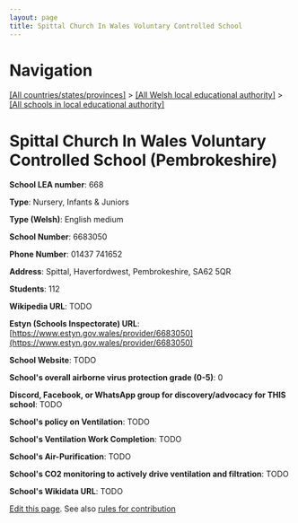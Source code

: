 ```yaml
---
layout: page
title: Spittal Church In Wales Voluntary Controlled School
---
```

# Navigation

[[All countries/states/provinces]](../../..) > [[All Welsh local educational authority]](../..) > [[All schools in local educational authority]](..)

# Spittal Church In Wales Voluntary Controlled School (Pembrokeshire)

**School LEA number**: 668

**Type**: Nursery, Infants & Juniors

**Type (Welsh)**: English medium

**School Number**: 6683050

**Phone Number**: 01437 741652

**Address**: Spittal, Haverfordwest, Pembrokeshire, SA62 5QR

**Students**: 112

**Wikipedia URL**: TODO

**Estyn (Schools Inspectorate) URL**: [https://www.estyn.gov.wales/provider/6683050](https://www.estyn.gov.wales/provider/6683050)

**School Website**: TODO

**School's overall airborne virus protection grade (0-5)**: 0

**Discord, Facebook, or WhatsApp group for discovery/advocacy for THIS school**: TODO

**School's policy on Ventilation**: TODO

**School's Ventilation Work Completion**: TODO

**School's Air-Purification**: TODO

**School's CO2 monitoring to actively drive ventilation and filtration**: TODO

**School's Wikidata URL**: TODO




[Edit this page](https://github.com/ventilate-schools/Wales/edit/prif/./Pembrokeshire/Spittal_Church_In_Wales_Voluntary_Controlled_School.md). See also [rules for contribution](../../../contribution-rules/)